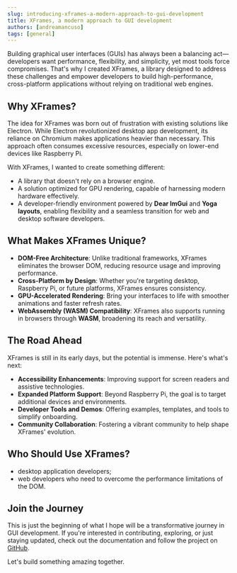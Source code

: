 ```yaml
---
slug: introducing-xframes-a-modern-approach-to-gui-development
title: XFrames, a modern approach to GUI development
authors: [andreamancuso]
tags: [general]
---
```


Building graphical user interfaces (GUIs) has always been a balancing act—developers want performance, flexibility, and simplicity, yet most tools force compromises. That's why I created XFrames, a library designed to address these challenges and empower developers to build high-performance, cross-platform applications without relying on traditional web engines.

<!-- truncate -->

## Why XFrames?

The idea for XFrames was born out of frustration with existing solutions like Electron. While Electron revolutionized desktop app development, its reliance on Chromium makes applications heavier than necessary. This approach often consumes excessive resources, especially on lower-end devices like Raspberry Pi.

With XFrames, I wanted to create something different:

- A library that doesn't rely on a browser engine.
- A solution optimized for GPU rendering, capable of harnessing modern hardware effectively.
- A developer-friendly environment powered by **Dear ImGui** and **Yoga layouts**, enabling flexibility and a seamless transition for web and desktop software developers.

## What Makes XFrames Unique?

- **DOM-Free Architecture**: Unlike traditional frameworks, XFrames eliminates the browser DOM, reducing resource usage and improving performance.
- **Cross-Platform by Design**: Whether you're targeting desktop, Raspberry Pi, or future platforms, XFrames ensures consistency.
- **GPU-Accelerated Rendering**: Bring your interfaces to life with smoother animations and faster refresh rates.
- **WebAssembly (WASM) Compatibility**: XFrames also supports running in browsers through **WASM**, broadening its reach and versatility.

## The Road Ahead

XFrames is still in its early days, but the potential is immense. Here's what's next:

- **Accessibility Enhancements**: Improving support for screen readers and assistive technologies.
- **Expanded Platform Support**: Beyond Raspberry Pi, the goal is to target additional devices and environments.
- **Developer Tools and Demos**: Offering examples, templates, and tools to simplify onboarding.
- **Community Collaboration**: Fostering a vibrant community to help shape XFrames' evolution.

## Who Should Use XFrames?

- desktop application developers;
- web developers who need to overcome the performance limitations of the DOM.

## Join the Journey

This is just the beginning of what I hope will be a transformative journey in GUI development. If you're interested in contributing, exploring, or just staying updated, check out the documentation and follow the project on [GitHub](https://github.com/andreamancuso/xframes).

Let's build something amazing together.
